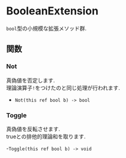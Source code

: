 # BooleanExtension
`bool`型の小規模な拡張メソッド群.



## 関数


### Not
真偽値を否定します.  
理論演算子`!`をつけたのと同じ処理が行われます.

- `Not(this ref bool b) -> bool`


### Toggle
真偽値を反転させます.  
trueとの排他的理論和を取ります.

-`Toggle(this ref bool b) -> void`